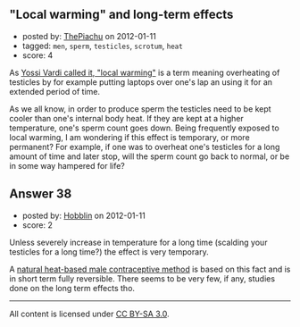## "Local warming" and long-term effects

- posted by: [ThePiachu](https://stackexchange.com/users/-1/60-thepiachu) on 2012-01-11
- tagged: `men`, `sperm`, `testicles`, `scrotum`, `heat`
- score: 4

As [Yossi Vardi called it, "local warming"][1] is a term meaning overheating of testicles by for example putting laptops over one's lap an using it for an extended period of time.

As we all know, in order to produce sperm the testicles need to be kept cooler than one's internal body heat. If they are kept at a higher temperature, one's sperm count goes down. Being frequently exposed to local warming, I am wondering if this effect is temporary, or more permanent? For example, if one was to overheat one's testicles for a long amount of time and later stop, will the sperm count go back to normal, or be in some way hampered for life?


  [1]: http://www.youtube.com/watch?v=waO8KKtVgaQ


## Answer 38

- posted by: [Hobblin](https://stackexchange.com/users/-1/61-hobblin) on 2012-01-11
- score: 2

Unless severely increase in temperature for a long time (scalding your testicles for a long time?) the effect is very temporary.

A [natural heat-based male contraceptive method](http://en.wikipedia.org/wiki/Heat-based_contraception) is based on this fact and is in short term fully reversible. There seems to be very few, if any, studies done on the long term effects tho.



---

All content is licensed under [CC BY-SA 3.0](https://creativecommons.org/licenses/by-sa/3.0/).
